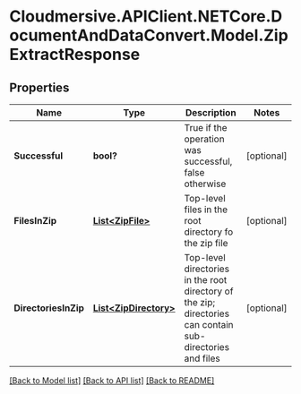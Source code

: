 # Cloudmersive.APIClient.NETCore.DocumentAndDataConvert.Model.ZipExtractResponse
## Properties

Name | Type | Description | Notes
------------ | ------------- | ------------- | -------------
**Successful** | **bool?** | True if the operation was successful, false otherwise | [optional] 
**FilesInZip** | [**List&lt;ZipFile&gt;**](ZipFile.md) | Top-level files in the root directory fo the zip file | [optional] 
**DirectoriesInZip** | [**List&lt;ZipDirectory&gt;**](ZipDirectory.md) | Top-level directories in the root directory of the zip; directories can contain sub-directories and files | [optional] 

[[Back to Model list]](../README.md#documentation-for-models) [[Back to API list]](../README.md#documentation-for-api-endpoints) [[Back to README]](../README.md)

